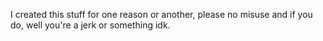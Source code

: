 I created this stuff for one reason or another, please no misuse and if you do, well you're a jerk or something idk. 
